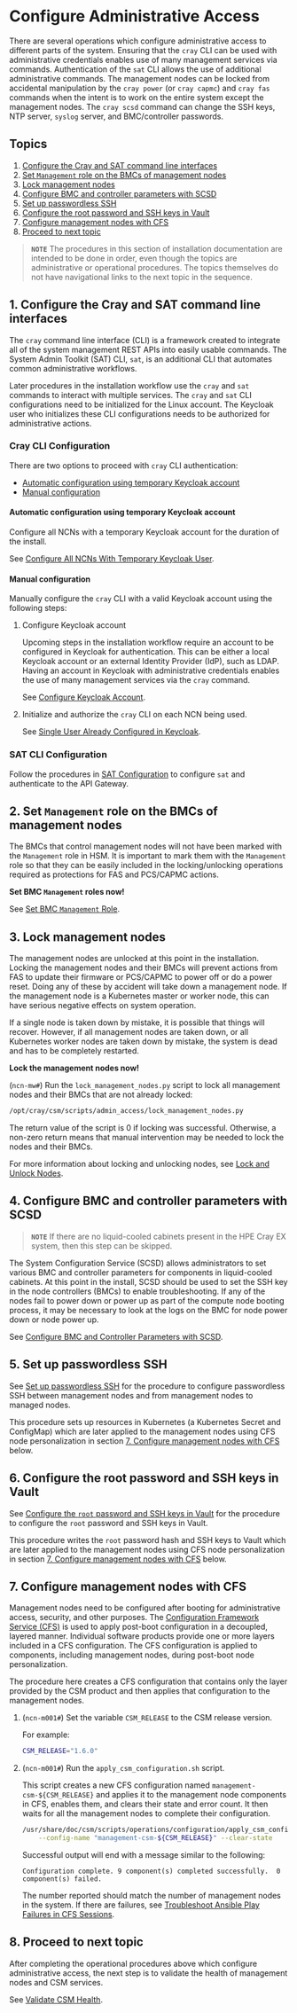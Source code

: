 # Configure Administrative Access

There are several operations which configure administrative access to different parts of the system.
Ensuring that the `cray` CLI can be used with administrative credentials enables use of many
management services via commands. Authentication of the `sat` CLI allows the use of additional
administrative commands. The management nodes can be locked from accidental manipulation by the
`cray power` (or `cray capmc`) and `cray fas` commands when the intent is to work on the entire
system except the management nodes. The `cray scsd` command can change the SSH keys, NTP server,
`syslog` server, and BMC/controller passwords.

## Topics

1. [Configure the Cray and SAT command line interfaces](#1-configure-the-cray-and-sat-command-line-interfaces)
1. [Set `Management` role on the BMCs of management nodes](#2-set-management-role-on-the-bmcs-of-management-nodes)
1. [Lock management nodes](#3-lock-management-nodes)
1. [Configure BMC and controller parameters with SCSD](#4-configure-bmc-and-controller-parameters-with-scsd)
1. [Set up passwordless SSH](#5-set-up-passwordless-ssh)
1. [Configure the root password and SSH keys in Vault](#6-configure-the-root-password-and-ssh-keys-in-vault)
1. [Configure management nodes with CFS](#7-configure-management-nodes-with-cfs)
1. [Proceed to next topic](#8-proceed-to-next-topic)

> **`NOTE`** The procedures in this section of installation documentation are intended to be done in order, even though the topics are
> administrative or operational procedures. The topics themselves do not have navigational links to the next topic in the sequence.

## 1. Configure the Cray and SAT command line interfaces

The `cray` command line interface (CLI) is a framework created to integrate all of the system
management REST APIs into easily usable commands. The System Admin Toolkit (SAT) CLI, `sat`, is an
additional CLI that automates common administrative workflows.

Later procedures in the installation workflow use the `cray` and `sat` commands to interact with
multiple services. The `cray` and `sat` CLI configurations need to be initialized for the Linux
account. The Keycloak user who initializes these CLI configurations needs to be authorized for
administrative actions.

### Cray CLI Configuration

There are two options to proceed with `cray` CLI authentication:

- [Automatic configuration using temporary Keycloak account](#automatic-configuration-using-temporary-keycloak-account)
- [Manual configuration](#manual-configuration)

#### Automatic configuration using temporary Keycloak account

Configure all NCNs with a temporary Keycloak account for the duration of the install.

See [Configure All NCNs With Temporary Keycloak User](../operations/configure_cray_cli.md#configure-all-ncns-with-temporary-keycloak-user).

#### Manual configuration

Manually configure the `cray` CLI with a valid Keycloak account using the following steps:

1. Configure Keycloak account

    Upcoming steps in the installation workflow require an account to be configured in Keycloak for
    authentication. This can be either a local Keycloak account or an external Identity Provider (IdP),
    such as LDAP. Having an account in Keycloak with administrative credentials enables the use of many
    management services via the `cray` command.

    See [Configure Keycloak Account](../operations/CSM_product_management/Configure_Keycloak_Account.md).

1. Initialize and authorize the `cray` CLI on each NCN being used.

    See [Single User Already Configured in Keycloak](../operations/configure_cray_cli.md#single-user-already-configured-in-keycloak).

### SAT CLI Configuration

Follow the procedures in [SAT Configuration](../operations/system_admin_toolkit/configuration/README.md)
to configure `sat` and authenticate to the API Gateway.

## 2. Set `Management` role on the BMCs of management nodes

The BMCs that control management nodes will not have been marked with the `Management` role in HSM. It is important
to mark them with the `Management` role so that they can be easily included in the locking/unlocking operations required
as protections for FAS and PCS/CAPMC actions.

**Set BMC `Management` roles now!**

See [Set BMC `Management` Role](../operations/hardware_state_manager/Set_BMC_Management_Role.md).

## 3. Lock management nodes

The management nodes are unlocked at this point in the installation. Locking the management nodes and their BMCs will
prevent actions from FAS to update their firmware or PCS/CAPMC to power off or do a power reset. Doing any of these by
accident will take down a management node. If the management node is a Kubernetes master or worker node, this can have
serious negative effects on system operation.

If a single node is taken down by mistake, it is possible that things will recover. However, if all management
nodes are taken down, or all Kubernetes worker nodes are taken down by mistake, the system is dead and has to be
completely restarted.

**Lock the management nodes now!**

(`ncn-mw#`) Run the `lock_management_nodes.py` script to lock all management nodes and their BMCs that are not already locked:

```bash
/opt/cray/csm/scripts/admin_access/lock_management_nodes.py
```

The return value of the script is 0 if locking was successful. Otherwise, a non-zero return means that manual intervention may be needed to lock the nodes and their BMCs.

For more information about locking and unlocking nodes, see [Lock and Unlock Nodes](../operations/hardware_state_manager/Lock_and_Unlock_Management_Nodes.md).

## 4. Configure BMC and controller parameters with SCSD

> **`NOTE`** If there are no liquid-cooled cabinets present in the HPE Cray EX system, then this step can be skipped.

The System Configuration Service (SCSD) allows administrators to set various BMC and controller parameters for
components in liquid-cooled cabinets. At this point in the install, SCSD should be used to set the
SSH key in the node controllers (BMCs) to enable troubleshooting. If any of the nodes fail to power
down or power up as part of the compute node booting process, it may be necessary to look at the logs
on the BMC for node power down or node power up.

See [Configure BMC and Controller Parameters with SCSD](../operations/system_configuration_service/Configure_BMC_and_Controller_Parameters_with_scsd.md).

## 5. Set up passwordless SSH

See [Set up passwordless SSH](../operations/CSM_product_management/Set_Up_Passwordless_SSH.md)
for the procedure to configure passwordless SSH between management nodes and from management nodes
to managed nodes.

This procedure sets up resources in Kubernetes (a Kubernetes Secret and ConfigMap) which are later
applied to the management nodes using CFS node personalization in section
[7. Configure management nodes with CFS](#7-configure-management-nodes-with-cfs) below.

## 6. Configure the root password and SSH keys in Vault

See [Configure the `root` password and SSH keys in Vault](../operations/CSM_product_management/Configure_the_root_Password_and_SSH_Keys_in_Vault.md)
for the procedure to configure the `root` password and SSH keys in Vault.

This procedure writes the `root` password hash and SSH keys to Vault which are later
applied to the management nodes using CFS node personalization in section
[7. Configure management nodes with CFS](#7-configure-management-nodes-with-cfs) below.

## 7. Configure management nodes with CFS

Management nodes need to be configured after booting for administrative access, security, and other
purposes. The [Configuration Framework Service (CFS)](../operations/configuration_management/Configuration_Management.md)
is used to apply post-boot configuration in a decoupled, layered manner. Individual software products
provide one or more layers included in a CFS configuration. The CFS configuration is applied to components,
including management nodes, during post-boot node personalization.

The procedure here creates a CFS configuration that contains only the layer provided by the CSM product and
then applies that configuration to the management nodes.

1. (`ncn-m001#`) Set the variable `CSM_RELEASE` to the CSM release version.

    For example:

    ```bash
    CSM_RELEASE="1.6.0"
    ```

1. (`ncn-m001#`) Run the `apply_csm_configuration.sh` script.

    This script creates a new CFS configuration named `management-csm-${CSM_RELEASE}`
    and applies it to the management node components in CFS, enables them,
    and clears their state and error count. It then waits for all the management nodes
    to complete their configuration.

    ```bash
    /usr/share/doc/csm/scripts/operations/configuration/apply_csm_configuration.sh \
        --config-name "management-csm-${CSM_RELEASE}" --clear-state
    ```

    Successful output will end with a message similar to the following:

    ```text
    Configuration complete. 9 component(s) completed successfully.  0 component(s) failed.
    ```

    The number reported should match the number of management nodes in the system. If there are failures, see [Troubleshoot Ansible Play Failures in CFS Sessions](../operations/configuration_management/Troubleshoot_Ansible_Play_Failures_in_CFS_Sessions.md).

## 8. Proceed to next topic

After completing the operational procedures above which configure administrative access, the next
step is to validate the health of management nodes and CSM services.

See [Validate CSM Health](README.md#6-validate-csm-health).
